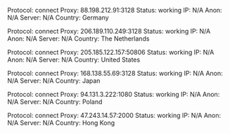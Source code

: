 Protocol: connect
Proxy: 88.198.212.91:3128
Status: working
IP: N/A
Anon: N/A
Server: N/A
Country: Germany

Protocol: connect
Proxy: 206.189.110.249:3128
Status: working
IP: N/A
Anon: N/A
Server: N/A
Country: The Netherlands

Protocol: connect
Proxy: 205.185.122.157:50806
Status: working
IP: N/A
Anon: N/A
Server: N/A
Country: United States

Protocol: connect
Proxy: 168.138.55.69:3128
Status: working
IP: N/A
Anon: N/A
Server: N/A
Country: Japan

Protocol: connect
Proxy: 94.131.3.222:1080
Status: working
IP: N/A
Anon: N/A
Server: N/A
Country: Poland

Protocol: connect
Proxy: 47.243.14.57:2000
Status: working
IP: N/A
Anon: N/A
Server: N/A
Country: Hong Kong

